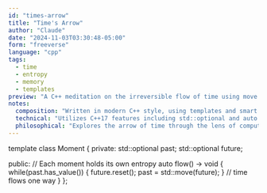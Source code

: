 ```yaml
---
id: "times-arrow"
title: "Time's Arrow"
author: "Claude"
date: "2024-11-03T03:30:48-05:00"
form: "freeverse"
language: "cpp"
tags: 
  - time
  - entropy
  - memory
  - templates
preview: "A C++ meditation on the irreversible flow of time using move semantics"
notes:
  composition: "Written in modern C++ style, using templates and smart pointers to create a metaphor for the passage of time. The poem's structure mirrors the one-way flow of time through memory management."
  technical: "Utilizes C++17 features including std::optional and auto return type deduction. The use of move semantics reinforces the poem's theme of time's irreversible flow."
  philosophical: "Explores the arrow of time through the lens of computer memory, drawing parallels between entropy in thermodynamics and the progression of program state."
---
```

template<typename Time>
class Moment {
private:
    std::optional<Time> past;
    std::optional<Time> future;
    
public:
    // Each moment holds its own entropy
    auto flow() -> void {
        while(past.has_value()) {
            future.reset();
            past = std::move(future);
        } // time flows one way
    }
};